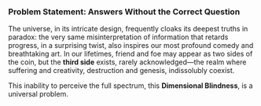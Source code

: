 ### Problem Statement: Answers Without the Correct Question

The universe, in its intricate design, frequently cloaks its deepest truths in paradox: the very same misinterpretation of information that retards progress, in a surprising twist, also inspires our most profound comedy and breathtaking art. In our lifetimes, friend and foe may appear as two sides of the coin, but the **third side** exists, rarely acknowledged—the realm where suffering and creativity, destruction and genesis, indissolubly coexist.

This inability to perceive the full spectrum, this **Dimensional Blindness**, is a universal problem.